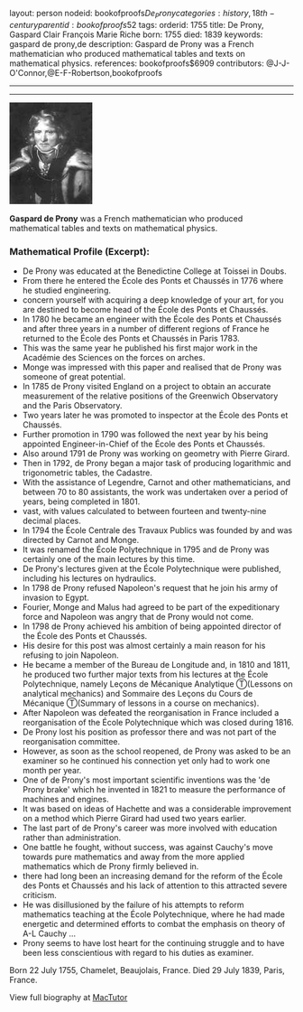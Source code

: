 layout: person
nodeid: bookofproofs$De_Prony
categories: history,18th-century
parentid: bookofproofs$52
tags: 
orderid: 1755
title: De Prony, Gaspard Clair François Marie Riche
born: 1755
died: 1839
keywords: gaspard de prony,de
description: Gaspard de Prony was a French mathematician who produced mathematical tables and texts on mathematical physics.
references: bookofproofs$6909
contributors: @J-J-O'Connor,@E-F-Robertson,bookofproofs

---



---

![De_Prony.jpg](https://github.com/bookofproofs/bookofproofs.github.io/blob/main/_sources/_assets/images/portraits/De_Prony.jpg?raw=true)

**Gaspard de Prony** was a French mathematician who produced mathematical tables and texts on mathematical physics.

### Mathematical Profile (Excerpt):
* De Prony was educated at the Benedictine College at Toissei in Doubs.
* From there he entered the École des Ponts et Chaussés in 1776 where he studied engineering.
* concern yourself with acquiring a deep knowledge of your art, for you are destined to become head of the École des Ponts et Chaussés.
* In 1780 he became an engineer with the École des Ponts et Chaussés and after three years in a number of different regions of France he returned to the École des Ponts et Chaussés in Paris 1783.
* This was the same year he published his first major work in the Académie des Sciences on the forces on arches.
* Monge was impressed with this paper and realised that de Prony was someone of great potential.
* In 1785 de Prony visited England on a project to obtain an accurate measurement of the relative positions of the Greenwich Observatory and the Paris Observatory.
* Two years later he was promoted to inspector at the École des Ponts et Chaussés.
* Further promotion in 1790 was followed the next year by his being appointed Engineer-in-Chief of the École des Ponts et Chaussés.
* Also around 1791 de Prony was working on geometry with Pierre Girard.
* Then in 1792, de Prony began a major task of producing logarithmic and trigonometric tables, the Cadastre.
* With the assistance of Legendre, Carnot and other mathematicians, and between 70 to 80 assistants, the work was undertaken over a period of years, being completed in 1801.
* vast, with values calculated to between fourteen and twenty-nine decimal places.
* In 1794 the École Centrale des Travaux Publics was founded by and was directed by Carnot and Monge.
* It was renamed the École Polytechnique in 1795 and de Prony was certainly one of the main lectures by this time.
* De Prony's lectures given at the École Polytechnique were published, including his lectures on hydraulics.
* In 1798 de Prony refused Napoleon's request that he join his army of invasion to Egypt.
* Fourier, Monge and Malus had agreed to be part of the expeditionary force and Napoleon was angry that de Prony would not come.
* In 1798 de Prony achieved his ambition of being appointed director of the École des Ponts et Chaussés.
* His desire for this post was almost certainly a main reason for his refusing to join Napoleon.
* He became a member of the Bureau de Longitude and, in 1810 and 1811, he produced two further major texts from his lectures at the École Polytechnique, namely Leçons de Mécanique Analytique Ⓣ(Lessons on analytical mechanics) and Sommaire des Leçons du Cours de Mécanique Ⓣ(Summary of lessons in a course on mechanics).
* After Napoleon was defeated the reorganisation in France included a reorganisation of the École Polytechnique which was closed during 1816.
* De Prony lost his position as professor there and was not part of the reorganisation committee.
* However, as soon as the school reopened, de Prony was asked to be an examiner so he continued his connection yet only had to work one month per year.
* One of de Prony's most important scientific inventions was the 'de Prony brake' which he invented in 1821 to measure the performance of machines and engines.
* It was based on ideas of Hachette and was a considerable improvement on a method which Pierre Girard had used two years earlier.
* The last part of de Prony's career was more involved with education rather than administration.
* One battle he fought, without success, was against Cauchy's move towards pure mathematics and away from the more applied mathematics which de Prony firmly believed in.
* there had long been an increasing demand for the reform of the École des Ponts et Chaussés and his lack of attention to this attracted severe criticism.
* He was disillusioned by the failure of his attempts to reform mathematics teaching at the École Polytechnique, where he had made energetic and determined efforts to combat the emphasis on theory of A-L Cauchy ...
* Prony seems to have lost heart for the continuing struggle and to have been less conscientious with regard to his duties as examiner.

Born 22 July 1755, Chamelet, Beaujolais, France. Died 29 July 1839, Paris, France.

View full biography at [MacTutor](https://mathshistory.st-andrews.ac.uk/Biographies/De_Prony/)
